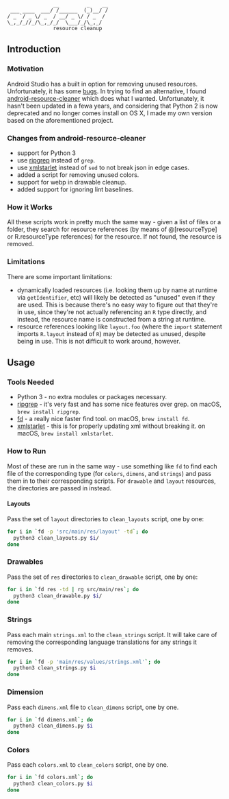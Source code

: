 ```
               __         _    __
 ___ ____  ___/ /______  (_)__/ /
/ _ `/ _ \/ _  / __/ _ \/ / _  /
\_,_/_//_/\_,_/_/  \___/_/\_,_/
               resource cleanup
```

## Introduction

### Motivation

Android Studio has a built in option for removing unused resources. Unfortunately, it has some [bugs][1]. In trying to find an alternative, I found [android-resource-cleaner][2] which does what I wanted. Unfortunately, it hasn't been updated in a fewa years, and considering that Python 2 is now deprecated and no longer comes install on OS X, I made my own version based on the aforementioned project.

### Changes from android-resource-cleaner

* support for Python 3
* use [ripgrep][3] instead of `grep`.
* use [xmlstarlet][4] instead of `sed` to not break json in edge cases.
* added a script for removing unused colors.
* support for webp in drawable cleanup.
* added support for ignoring lint baselines.

### How it Works

All these scripts work in pretty much the same way - given a list of files or a folder, they search for resource references (by means of @[resourceType] or R.resourceType references) for the resource. If not found, the resource is removed.

### Limitations

There are some important limitations:

* dynamically loaded resources (i.e. looking them up by name at runtime via `getIdentifier`, etc) will likely be detected as "unused" even if they are used. This is because there's no easy way to figure out that they're in use, since they're not actually referencing an `R` type directly, and instead, the resource name is constructed from a string at runtime.
* resource references looking like `layout.foo` (where the `import` statement imports `R.layout` instead of `R`) may be detected as unused, despite being in use. This is not difficult to work around, however.


## Usage

### Tools Needed

* Python 3 - no extra modules or packages necessary.
* [ripgrep][3] - it's very fast and has some nice features over grep. on macOS, `brew install ripgrep`.
* [fd][5] - a really nice faster find tool. on macOS, `brew install fd`.
* [xmlstarlet][4] - this is for properly updating xml without breaking it. on  macOS, `brew install xmlstarlet`.

### How to Run

Most of these are run in the same way - use something like `fd` to find each file of the corresponding type (for `colors`, `dimens`, and `strings`) and pass them in to their corresponding scripts. For `drawable` and `layout` resources, the directories are passed in instead.

#### Layouts

Pass the set of `layout` directories to `clean_layouts` script, one by one:

```sh
for i in `fd -p 'src/main/res/layout' -td`; do
  python3 clean_layouts.py $i/
done
```

### Drawables

Pass the set of `res` directories to `clean_drawable` script, one by one:

```sh
for i in `fd res -td | rg src/main/res`; do
  python3 clean_drawable.py $i/
done
```

### Strings

Pass each main `strings.xml` to the `clean_strings` script. It will take care of removing the corresponding language translations for any strings it removes.

```sh
for i in `fd -p 'main/res/values/strings.xml'`; do
  python3 clean_strings.py $i
done
```


### Dimension

Pass each `dimens.xml` file to `clean_dimens` script, one by one.

```sh
for i in `fd dimens.xml`; do
  python3 clean_dimens.py $i
done
```

### Colors

Pass each `colors.xml` to `clean_colors` script, one by one.

```sh
for i in `fd colors.xml`; do
  python3 clean_colors.py $i
done
```

[1]: https://issuetracker.google.com/issues/141578652
[2]: https://github.com/oxsoft/android-resource-cleaner
[3]: https://github.com/BurntSushi/ripgrep
[4]: http://xmlstar.sourceforge.net
[5]: https://github.com/sharkdp/fd

